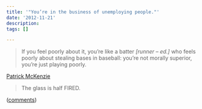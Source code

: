```yaml
---
title: '"You’re in the business of unemploying people."'
date: '2012-11-21'
description:
tags: []

---
```

> If you feel poorly about it, you’re like a batter _[runner &ndash; ed.]_ who feels poorly about stealing bases in baseball: you’re not morally superior, you’re just playing poorly.

[Patrick McKenzie](http://www.kalzumeus.com/2011/10/28/dont-call-yourself-a-programmer/)

> The glass is half FIRED.

([comments](http://www.reddit.com/r/programming/comments/lsyok/dont_call_yourself_a_programmer/))
